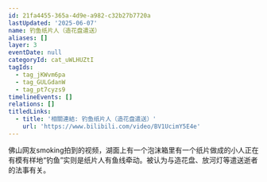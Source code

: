 ```yaml
---
id: 21fa4455-365a-4d9e-a982-c32b27b7720a
lastUpdated: '2025-06-07'
name: 钓鱼纸片人（造花盘遣送）
aliases: []
layer: 3
eventDate: null
categoryId: cat_uWLHUZtI
tagIds:
  - tag_jKWvm6pa
  - tag_GULGdanW
  - tag_pt7cyzs9
timelineEvents: []
relations: []
titledLinks:
  - title: '相關連結: 钓鱼纸片人（造花盘遣送）'
    url: 'https://www.bilibili.com/video/BV1UcimY5E4e'
---
```

佛山网友smoking拍到的视频，湖面上有一个泡沫箱里有一个纸片做成的小人正在有模有样地“钓鱼”实则是纸片人有鱼线牵动。被认为与造花盘、放河灯等遣送逝者的法事有关。

